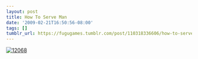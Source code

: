 ```yaml
---
layout: post
title: How To Serve Man
date: '2009-02-21T16:50:56-08:00'
tags: []
tumblr_url: https://fugugames.tumblr.com/post/110318336606/how-to-serve-man
---
```

[![12068](http://itshardtofondlepenguins.com/wp-content/uploads/2009/02/12068.jpg "12068")](http://wordseye.com/view-picture?sid=12068)
